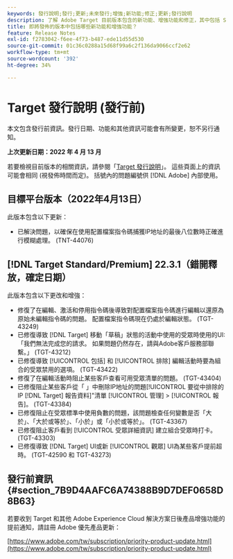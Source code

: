```yaml
---
keywords: 發行說明;發行;更新;未來發行;增強;新功能;修正;更新;發行說明
description: 了解 Adobe Target 目前版本包含的新功能、增強功能和修正，其中包括 SDK、API 和 JavaScript 程式庫。
title: 即將發佈的版本中包括哪些新功能和增強功能？
feature: Release Notes
exl-id: f2783042-f6ee-4f73-b487-ede11d55d530
source-git-commit: 01c36c0288a15d68f99a6c2f136da9066ccf2e62
workflow-type: tm+mt
source-wordcount: '392'
ht-degree: 34%

---
```


# Target 發行說明 (發行前)

本文包含發行前資訊。發行日期、功能和其他資訊可能會有所變更，恕不另行通知。

**上次更新日期：2022 年 4 月 13 月**

若要檢視目前版本的相關資訊，請參閱「[Target 發行說明](release-notes.md)」。 這些頁面上的資訊可能會相同 (視發佈時間而定)。 括號內的問題編號供 [!DNL Adobe] 內部使用。

## 目標平台版本（2022年4月13日）

此版本包含以下更新：

* 已解決問題，以確保在使用配置檔案指令碼捕獲IP地址的最後八位數時正確進行模糊處理。 (TNT-44076)

## [!DNL Target Standard/Premium] 22.3.1（錯開釋放，確定日期）

此版本包含以下更改和增強：

* 修復了在編輯、激活和停用指令碼後導致對配置檔案指令碼進行編輯以還原為原始未編輯指令碼的問題。 配置檔案指令碼現在仍處於編輯狀態。 (TGT-43249)
* 已修復導致 [!DNL Target] 移動「草稿」狀態的活動中使用的受眾時使用的UI:「我們無法完成您的請求。 如果問題仍然存在，請與Adobe客戶服務部聯繫。」 (TGT-43212)
* 已修復導致 [!UICONTROL 包括] 和 [!UICONTROL 排除] 編輯活動時要為組合的受眾禁用的選項。 (TGT-43422)
* 修復了在編輯活動時阻止某些客戶查看可用受眾清單的問題。 (TGT-43404)
* 已修復阻止某些客戶從「 」中刪除IP地址的問題[!UICONTROL 要從中排除的IP [!DNL Target] 報告資料]&quot;清單 [!UICONTROL 管理] > [!UICONTROL 報告]。 (TGT-43384)
* 已修復阻止在受眾標準中使用負數的問題，該問題檢查任何變數是否「大於」、「大於或等於」、「小於」或「小於或等於」。 (TGT-43367)
* 已修復阻止客戶看到 [!UICONTROL 受眾詳細資訊] 建立組合受眾時打卡。 (TGT-43303)
* 已修復導致 [!DNL Target] UI或新 [!UICONTROL 觀眾] UI為某些客戶提前超時。 (TGT-42590 和 TGT-43273)

## 發行前資訊 {#section_7B9D4AAFC6A74388B9D7DEF0658D8B63}

若要收到 Target 和其他 Adobe Experience Cloud 解決方案日後產品增強功能的提前通知，請註冊 Adobe 優先產品更新：

[https://www.adobe.com/tw/subscription/priority-product-update.html](https://www.adobe.com/tw/subscription/priority-product-update.html)
